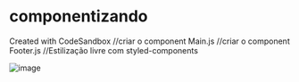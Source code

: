 # componentizando
Created with CodeSandbox
//criar o component Main.js
//criar o component Footer.js
//Estilização livre com styled-components


![image](https://user-images.githubusercontent.com/17839848/159190652-d17647d4-1295-4f88-97b7-d353794b7ad2.png)

